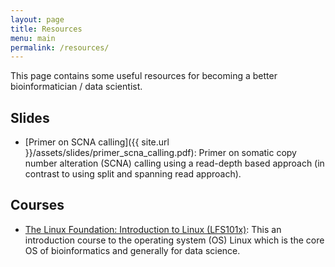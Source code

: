 ```yaml
---
layout: page
title: Resources
menu: main
permalink: /resources/
---
```


This page contains some useful resources for becoming a better bioinformatician / data scientist.

## Slides

* [Primer on SCNA calling]({{ site.url }}/assets/slides/primer_scna_calling.pdf): 
Primer on somatic copy number alteration (SCNA) calling using a read-depth 
based approach (in contrast to using split and spanning read approach).

## Courses

* [The Linux Foundation: Introduction to Linux (LFS101x)](https://www.edx.org/course/introduction-linux-linuxfoundationx-lfs101x-0): This an introduction course to the operating system (OS) Linux which is the core OS of bioinformatics and generally for data science.
